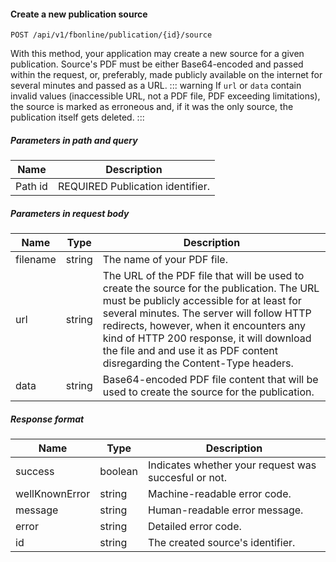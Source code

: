 #### Create a new publication source
`POST /api/v1/fbonline/publication/{id}/source`

With this method, your application may create a new source for a given publication. Source's PDF must be 
either Base64-encoded and passed within the request, or, preferably, made publicly available on the internet for
several minutes and passed as a URL.
::: warning 
If `url` or `data` contain invalid values (inaccessible URL, not a PDF file, PDF exceeding limitations), the source
is marked as erroneous and, if it was the only source, the publication itself gets deleted.
:::
##### Parameters in path and query
|Name|Description|
|-|-|
|<Badge>Path</Badge> id|<Badge>REQUIRED</Badge> Publication identifier.|
##### Parameters in request body
|Name|Type|Description|
|-|-|-|
|filename|string|The name of your PDF file.|
|url|string|The URL of the PDF file that will be used to create the source for the publication. The URL must be publicly  accessible for at least for several minutes. The server will follow HTTP redirects, however, when it encounters any kind of HTTP 200 response, it will download the file and and use it as PDF content disregarding the Content-Type headers.|
|data|string|Base64-encoded PDF file content that will be used to create the source for the publication.|
##### Response format
|Name|Type|Description|
|-|-|-|
|success|boolean|Indicates whether your request was succesful or not.|
|wellKnownError|string|Machine-readable error code.|
|message|string|Human-readable error message.|
|error|string|Detailed error code.|
|id|string|The created source's identifier.|
